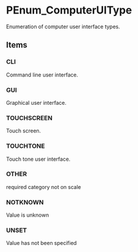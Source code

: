 # PEnum_ComputerUIType

Enumeration of computer user interface types.
<!-- end of short definition -->

## Items

### CLI
Command line user interface.

### GUI
Graphical user interface.

### TOUCHSCREEN
Touch screen.

### TOUCHTONE
Touch tone user interface.

### OTHER
required category not on scale

### NOTKNOWN
Value is unknown

### UNSET
Value has not been specified
